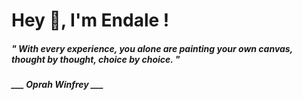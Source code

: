 <h1 title="head"> Hey 👋, I'm Endale !</h1>

**<h5><i>" With every experience, you alone are painting your own canvas, thought by thought, choice by choice. "</i></h5>**

*<b>___ Oprah Winfrey ___</b>*

